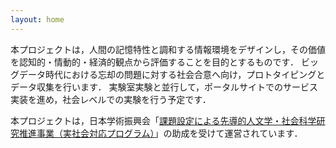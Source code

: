 ```yaml
---
layout: home
---
```


本プロジェクトは，人間の記憶特性と調和する情報環境をデザインし，その価値を認知的・情動的・経済的観点から評価することを目的とするものです．
ビッグデータ時代における忘却の問題に対する社会合意へ向け，プロトタイピングとデータ収集を行います．
実験室実験と並行して，ポータルサイトでのサービス実装を進め，社会レベルでの実験を行う予定です．

本プロジェクトは，日本学術振興会「[課題設定による先導的人文学・社会科学研究推進事業（実社会対応プログラム）](https://www.jsps.go.jp/jissyakai/index.html)」の助成を受けて運営されています．
